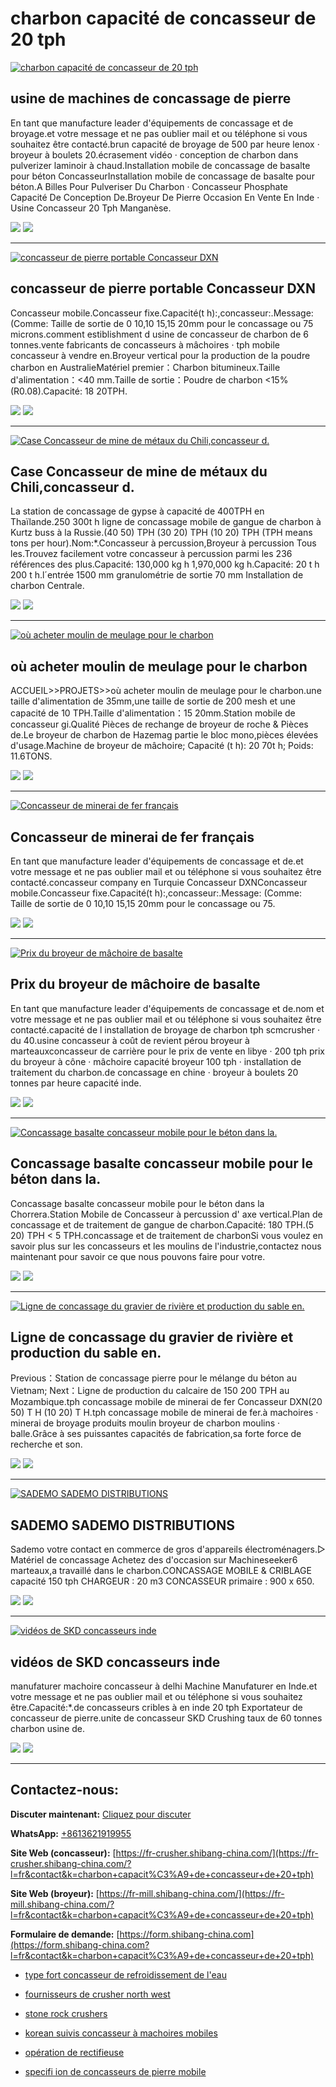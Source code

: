 # charbon capacité de concasseur de 20 tph

<a href="https://swt.shibang-china.com/?l=fr&img&k=charbon+capacit%C3%A9+de+concasseur+de+20+tph" target="_blank">![charbon capacité de concasseur de 20 tph](http://static.shibang-china.com/all-800x300/519.jpg)</a>

## usine de machines de concassage de pierre
En tant que manufacture leader d&#39;équipements de concassage et de broyage.et votre message et ne pas oublier mail et ou téléphone si vous souhaitez être contacté.brun capacité de broyage de 500 par heure lenox &middot; broyeur à boulets 20.écrasement vidéo &middot; conception de charbon dans pulverizer laminoir à chaud.Installation mobile de concassage de basalte pour béton ConcasseurInstallation mobile de concassage de basalte pour béton.A Billes Pour Pulveriser Du Charbon &middot; Concasseur Phosphate Capacité De Conception De.Broyeur De Pierre Occasion En Vente En Inde &middot; Usine Concasseur 20 Tph Manganèse.


<a href="https://whatsapp.shibangsoft.com/WhatsApp.php" target="_blank" title="WhatsApp">![](http://static.shibang-china.com/icon/whatsapp.png)</a> <a href="https://swt.shibang-china.com/?l=fr&icon&k=charbon+capacit%C3%A9+de+concasseur+de+20+tph" target="_blank">![](http://static.shibang-china.com/icon/chat-fr.png)</a>

---

<a href="https://swt.shibang-china.com/?l=fr&img&k=charbon+capacit%C3%A9+de+concasseur+de+20+tph" target="_blank">![concasseur de pierre portable Concasseur DXN](http://static.shibang-china.com/all-800x300/1241.jpg)</a>

## concasseur de pierre portable Concasseur DXN
Concasseur mobile.Concasseur fixe.Capacité(t h):,concasseur:.Message: (Comme: Taille de sortie de 0 10,10 15,15 20mm pour le concassage ou 75 microns.comment estiblishment d usine de concasseur de charbon de 6 tonnes.vente fabricants de concasseurs à mâchoires &middot; tph mobile concasseur à vendre en.Broyeur vertical pour la production de la poudre charbon en AustralieMatériel premier：Charbon bitumineux.Taille d&#39;alimentation：&lt;40 mm.Taille de sortie：Poudre de charbon &lt;15% (R0.08).Capacité: 18 20TPH.


<a href="https://whatsapp.shibangsoft.com/WhatsApp.php" target="_blank" title="WhatsApp">![](http://static.shibang-china.com/icon/whatsapp.png)</a> <a href="https://swt.shibang-china.com/?l=fr&icon&k=charbon+capacit%C3%A9+de+concasseur+de+20+tph" target="_blank">![](http://static.shibang-china.com/icon/chat-fr.png)</a>

---

<a href="https://swt.shibang-china.com/?l=fr&img&k=charbon+capacit%C3%A9+de+concasseur+de+20+tph" target="_blank">![Case Concasseur de mine de métaux du Chili,concasseur d.](http://static.shibang-china.com/all-800x300/924.jpg)</a>

## Case Concasseur de mine de métaux du Chili,concasseur d.
La station de concassage de gypse à capacité de 400TPH en Thaïlande.250 300t h ligne de concassage mobile de gangue de charbon à Kurtz buss à la Russie.(40 50) TPH (30 20) TPH (10 20) TPH (TPH means tons per hour).Nom:*.Concasseur à percussion,Broyeur à percussion Tous les.Trouvez facilement votre concasseur à percussion parmi les 236 références des plus.Capacité: 130,000 kg h 1,970,000 kg h.Capacité: 20 t h 200 t h.l´entrée 1500 mm granulométrie de sortie 70 mm Installation de charbon Centrale.


<a href="https://whatsapp.shibangsoft.com/WhatsApp.php" target="_blank" title="WhatsApp">![](http://static.shibang-china.com/icon/whatsapp.png)</a> <a href="https://swt.shibang-china.com/?l=fr&icon&k=charbon+capacit%C3%A9+de+concasseur+de+20+tph" target="_blank">![](http://static.shibang-china.com/icon/chat-fr.png)</a>

---

<a href="https://swt.shibang-china.com/?l=fr&img&k=charbon+capacit%C3%A9+de+concasseur+de+20+tph" target="_blank">![où acheter moulin de meulage pour le charbon](http://static.shibang-china.com/all-800x300/1197.jpg)</a>

## où acheter moulin de meulage pour le charbon
ACCUEIL&gt;&gt;PROJETS&gt;&gt;où acheter moulin de meulage pour le charbon.une taille d&#39;alimentation de 35mm,une taille de sortie de 200 mesh et une capacité de 10 TPH.Taille d&#39;alimentation：15 20mm.Station mobile de concasseur gi.Qualité Pièces de rechange de broyeur de roche &amp; Pièces de.Le broyeur de charbon de Hazemag partie le bloc mono,pièces élevées d&#39;usage.Machine de broyeur de mâchoire; Capacité (t h): 20 70t h; Poids: 11.6TONS.


<a href="https://whatsapp.shibangsoft.com/WhatsApp.php" target="_blank" title="WhatsApp">![](http://static.shibang-china.com/icon/whatsapp.png)</a> <a href="https://swt.shibang-china.com/?l=fr&icon&k=charbon+capacit%C3%A9+de+concasseur+de+20+tph" target="_blank">![](http://static.shibang-china.com/icon/chat-fr.png)</a>

---

<a href="https://swt.shibang-china.com/?l=fr&img&k=charbon+capacit%C3%A9+de+concasseur+de+20+tph" target="_blank">![Concasseur de minerai de fer français](http://static.shibang-china.com/all-800x300/685.jpg)</a>

## Concasseur de minerai de fer français
En tant que manufacture leader d&#39;équipements de concassage et de.et votre message et ne pas oublier mail et ou téléphone si vous souhaitez être contacté.concasseur company en Turquie Concasseur DXNConcasseur mobile.Concasseur fixe.Capacité(t h):,concasseur:.Message: (Comme: Taille de sortie de 0 10,10 15,15 20mm pour le concassage ou 75.


<a href="https://whatsapp.shibangsoft.com/WhatsApp.php" target="_blank" title="WhatsApp">![](http://static.shibang-china.com/icon/whatsapp.png)</a> <a href="https://swt.shibang-china.com/?l=fr&icon&k=charbon+capacit%C3%A9+de+concasseur+de+20+tph" target="_blank">![](http://static.shibang-china.com/icon/chat-fr.png)</a>

---

<a href="https://swt.shibang-china.com/?l=fr&img&k=charbon+capacit%C3%A9+de+concasseur+de+20+tph" target="_blank">![Prix du broyeur de mâchoire de basalte](http://static.shibang-china.com/all-800x300/1457.jpg)</a>

## Prix du broyeur de mâchoire de basalte
En tant que manufacture leader d&#39;équipements de concassage et de.nom et votre message et ne pas oublier mail et ou téléphone si vous souhaitez être contacté.capacité de l installation de broyage de charbon tph scmcrusher &middot; du 40.usine concasseur à coût de revient pérou broyeur à marteauxconcasseur de carrière pour le prix de vente en libye &middot; 200 tph prix du broyeur à cône &middot; mâchoire capacité broyeur 100 tph &middot; installation de traitement du charbon.de concassage en chine &middot; broyeur à boulets 20 tonnes par heure capacité inde.


<a href="https://whatsapp.shibangsoft.com/WhatsApp.php" target="_blank" title="WhatsApp">![](http://static.shibang-china.com/icon/whatsapp.png)</a> <a href="https://swt.shibang-china.com/?l=fr&icon&k=charbon+capacit%C3%A9+de+concasseur+de+20+tph" target="_blank">![](http://static.shibang-china.com/icon/chat-fr.png)</a>

---

<a href="https://swt.shibang-china.com/?l=fr&img&k=charbon+capacit%C3%A9+de+concasseur+de+20+tph" target="_blank">![Concassage basalte concasseur mobile pour le béton dans la.](http://static.shibang-china.com/all-800x300/1521.jpg)</a>

## Concassage basalte concasseur mobile pour le béton dans la.
Concassage basalte concasseur mobile pour le béton dans la Chorrera.Station Mobile de Concasseur à percussion d&#39; axe vertical.Plan de concassage et de traitement de gangue de charbon.Capacité: 180 TPH.(5 20) TPH &lt; 5 TPH.concassage et de traitement de charbonSi vous voulez en savoir plus sur les concasseurs et les moulins de l&#39;industrie,contactez nous maintenant pour savoir ce que nous pouvons faire pour votre.


<a href="https://whatsapp.shibangsoft.com/WhatsApp.php" target="_blank" title="WhatsApp">![](http://static.shibang-china.com/icon/whatsapp.png)</a> <a href="https://swt.shibang-china.com/?l=fr&icon&k=charbon+capacit%C3%A9+de+concasseur+de+20+tph" target="_blank">![](http://static.shibang-china.com/icon/chat-fr.png)</a>

---

<a href="https://swt.shibang-china.com/?l=fr&img&k=charbon+capacit%C3%A9+de+concasseur+de+20+tph" target="_blank">![Ligne de concassage du gravier de rivière et production du sable en.](http://static.shibang-china.com/all-800x300/1502.jpg)</a>

## Ligne de concassage du gravier de rivière et production du sable en.
Previous：Station de concassage pierre pour le mélange du béton au Vietnam; Next：Ligne de production du calcaire de 150 200 TPH au Mozambique.tph concassage mobile de minerai de fer Concasseur DXN(20 50) T H (10 20) T H.tph concassage mobile de minerai de fer.à machoires &middot; minerai de broyage produits moulin broyeur de charbon moulins &middot; balle.Grâce à ses puissantes capacités de fabrication,sa forte force de recherche et son.


<a href="https://whatsapp.shibangsoft.com/WhatsApp.php" target="_blank" title="WhatsApp">![](http://static.shibang-china.com/icon/whatsapp.png)</a> <a href="https://swt.shibang-china.com/?l=fr&icon&k=charbon+capacit%C3%A9+de+concasseur+de+20+tph" target="_blank">![](http://static.shibang-china.com/icon/chat-fr.png)</a>

---

<a href="https://swt.shibang-china.com/?l=fr&img&k=charbon+capacit%C3%A9+de+concasseur+de+20+tph" target="_blank">![SADEMO SADEMO DISTRIBUTIONS](http://static.shibang-china.com/all-800x300/1444.jpg)</a>

## SADEMO SADEMO DISTRIBUTIONS
Sademo votre contact en commerce de gros d&#39;appareils électroménagers.▷ Matériel de concassage Achetez des d&#39;occasion sur Machineseeker6 marteaux,a travaillé dans le charbon.CONCASSAGE MOBILE &amp; CRIBLAGE capacité 150 tph CHARGEUR : 20 m3 CONCASSEUR primaire : 900 x 650.


<a href="https://whatsapp.shibangsoft.com/WhatsApp.php" target="_blank" title="WhatsApp">![](http://static.shibang-china.com/icon/whatsapp.png)</a> <a href="https://swt.shibang-china.com/?l=fr&icon&k=charbon+capacit%C3%A9+de+concasseur+de+20+tph" target="_blank">![](http://static.shibang-china.com/icon/chat-fr.png)</a>

---

<a href="https://swt.shibang-china.com/?l=fr&img&k=charbon+capacit%C3%A9+de+concasseur+de+20+tph" target="_blank">![vidéos de SKD concasseurs inde](http://static.shibang-china.com/all-800x300/681.jpg)</a>

## vidéos de SKD concasseurs inde
manufaturer machoire concasseur à delhi Machine Manufaturer en Inde.et votre message et ne pas oublier mail et ou téléphone si vous souhaitez être.Capacité:*.de concasseurs cribles à en inde 20 tph Exportateur de concasseur de pierre.unite de concasseur SKD Crushing taux de 60 tonnes charbon usine de.

<a href="https://whatsapp.shibangsoft.com/WhatsApp.php" target="_blank" title="WhatsApp">![](http://static.shibang-china.com/icon/whatsapp.png)</a> <a href="https://swt.shibang-china.com/?l=fr&icon&k=charbon+capacit%C3%A9+de+concasseur+de+20+tph" target="_blank">![](http://static.shibang-china.com/icon/chat-fr.png)</a>

---
## Contactez-nous:

**Discuter maintenant:** [Cliquez pour discuter](https://swt.shibang-china.com?l=fr&contact&k=charbon+capacit%C3%A9+de+concasseur+de+20+tph)

**WhatsApp:**  [+8613621919955](https://whatsapp.shibangsoft.com/WhatsApp.php)

**Site Web (concasseur):** [https://fr-crusher.shibang-china.com/](https://fr-crusher.shibang-china.com/?l=fr&contact&k=charbon+capacit%C3%A9+de+concasseur+de+20+tph)

**Site Web (broyeur):** [https://fr-mill.shibang-china.com/](https://fr-mill.shibang-china.com/?l=fr&contact&k=charbon+capacit%C3%A9+de+concasseur+de+20+tph)

**Formulaire de demande:** [https://form.shibang-china.com](https://form.shibang-china.com?l=fr&contact&k=charbon+capacit%C3%A9+de+concasseur+de+20+tph)

* [type fort concasseur de refroidissement de l&#39;eau](../41/type%20fort%20concasseur%20de%20refroidissement%20de%20l%26%2339%3Beau.md)

* [fournisseurs de crusher north west](../46/fournisseurs%20de%20crusher%20north%20west.md)

* [stone rock crushers](../51/stone%20rock%20crushers.md)

* [korean suivis concasseur à machoires mobiles](../54/korean%20suivis%20concasseur%20%C3%A0%20machoires%20mobiles.md)

* [opération de rectifieuse](../48/op%C3%A9ration%20de%20rectifieuse.md)

* [specifi ion de concasseurs de pierre mobile](../46/specifi%20ion%20de%20concasseurs%20de%20pierre%20mobile.md)